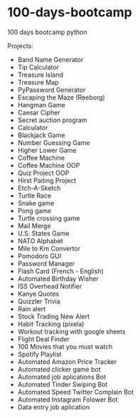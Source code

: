 # 100-days-bootcamp
100 days bootcamp python

Projects:

- Band Name Generator
- Tip Calculator
- Treasure Island
- Treasure Map
- PyPassword Generator
- Escaping the Maze (Reeborg)
- Hangman Game
- Caesar Cipher
- Secret auction program
- Calculator
- Blackjack Game
- Number Guessing Game
- Higher Lower Game
- Coffee Machine
- Coffee Machine OOP
- Quiz Project OOP
- Hirst Paiting Project
- Etch-A-Sketch
- Turtle Race
- Snake game
- Pong game
- Turtle crossing game
- Mail Merge
- U.S. States Game
- NATO Alphabet
- Mile to Km Convertor
- Pomodoro GUI 
- Password Manager
- Flash Card (French - English)
- Automated Birthday Wisher
- ISS Overhead Notifier
- Kanye Quotes
- Quizzler Trivia
- Rain alert
- Stock Trading New Alert
- Habit Tracking (pixela)
- Workout tracking with google sheets
- Flight Deal Finder
- 100 Movies that you must watch
- Spotify Playlist
- Automated Amazon Price Tracker
- Automated clicker game bot
- Automated job aplications Bot
- Automated Tinder Swiping Bot
- Automated Speed Twitter Complain Bot
- Automated Instagram Folower Bot
- Data entry job aplication